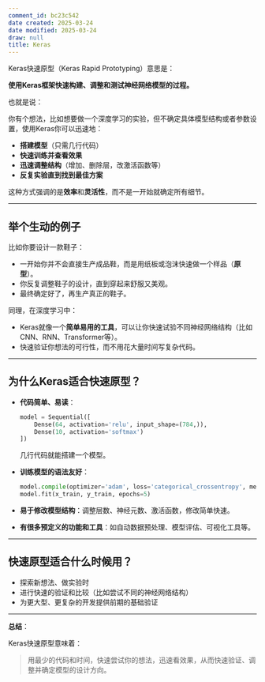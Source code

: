 ```yaml
---
comment_id: bc23c542
date created: 2025-03-24
date modified: 2025-03-24
draw: null
title: Keras
---
```

Keras快速原型（Keras Rapid Prototyping）意思是：

**使用Keras框架快速构建、调整和测试神经网络模型的过程。**

也就是说：

你有个想法，比如想要做一个深度学习的实验，但不确定具体模型结构或者参数设置，使用Keras你可以迅速地：

- **搭建模型**（只需几行代码）
- **快速训练并查看效果**
- **迅速调整结构**（增加、删除层，改激活函数等）
- **反复实验直到找到最佳方案**

这种方式强调的是**效率**和**灵活性**，而不是一开始就确定所有细节。

---

## 举个生动的例子

比如你要设计一款鞋子：

- 一开始你并不会直接生产成品鞋，而是用纸板或泡沫快速做一个样品（**原型**）。
- 你反复调整鞋子的设计，直到穿起来舒服又美观。
- 最终确定好了，再生产真正的鞋子。

同理，在深度学习中：

- Keras就像一个**简单易用的工具**，可以让你快速试验不同神经网络结构（比如CNN、RNN、Transformer等）。
- 快速验证你想法的可行性，而不用花大量时间写复杂代码。

---

## 为什么Keras适合快速原型？

- **代码简单、易读**：
    
    ```python
    model = Sequential([
        Dense(64, activation='relu', input_shape=(784,)),
        Dense(10, activation='softmax')
    ])
    ```
    

    几行代码就能搭建一个模型。

    
- **训练模型的语法友好**：
    
    ```python
    model.compile(optimizer='adam', loss='categorical_crossentropy', metrics=['accuracy'])
    model.fit(x_train, y_train, epochs=5)
    ```
    
- **易于修改模型结构**：调整层数、神经元数、激活函数，修改简单快速。
    
- **有很多预定义的功能和工具**：如自动数据预处理、模型评估、可视化工具等。
    

---

## 快速原型适合什么时候用？

- 探索新想法、做实验时
- 进行快速的验证和比较（比如尝试不同的神经网络结构）
- 为更大型、更复杂的开发提供前期的基础验证

---

**总结**：

Keras快速原型意味着：

> 用最少的代码和时间，快速尝试你的想法，迅速看效果，从而快速验证、调整并确定模型的设计方向。
